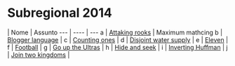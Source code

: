 Subregional 2014
================

   | Nome | Assunto
    --- | ---- | ---
a | [Attaking rooks](https://icpcarchive.ecs.baylor.edu/index.php?option=com_onlinejudge&Itemid=8&category=615&page=show_problem&problem=4536)               | Maximum mathcing
b | [Blogger language](https://icpcarchive.ecs.baylor.edu/index.php?option=com_onlinejudge&Itemid=8&category=615&page=show_problem&problem=4537) |
c | [Counting ones](https://icpcarchive.ecs.baylor.edu/index.php?option=com_onlinejudge&Itemid=8&category=615&page=show_problem&problem=4538) |
d | [Disjoint water supply](https://icpcarchive.ecs.baylor.edu/index.php?option=com_onlinejudge&Itemid=8&category=615&page=show_problem&problem=4539) |
e | [Eleven](https://icpcarchive.ecs.baylor.edu/index.php?option=com_onlinejudge&Itemid=8&category=615&page=show_problem&problem=4540) |
f | [Football](https://icpcarchive.ecs.baylor.edu/index.php?option=com_onlinejudge&Itemid=8&category=615&page=show_problem&problem=4541) |
g | [Go up the Ultras](https://icpcarchive.ecs.baylor.edu/index.php?option=com_onlinejudge&Itemid=8&category=615&page=show_problem&problem=4542) |
h | [Hide and seek](https://icpcarchive.ecs.baylor.edu/index.php?option=com_onlinejudge&Itemid=8&category=615&page=show_problem&problem=4543) |
i | [Inverting Huffman](https://icpcarchive.ecs.baylor.edu/index.php?option=com_onlinejudge&Itemid=8&category=615&page=show_problem&problem=4544) |
j | [Join two kingdoms](https://icpcarchive.ecs.baylor.edu/index.php?option=com_onlinejudge&Itemid=8&category=615&page=show_problem&problem=4545) |
